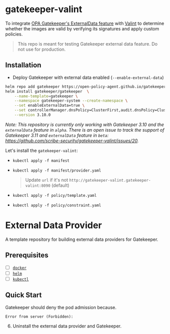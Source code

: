 # gatekeeper-valint
To integrate [OPA Gatekeeper's ExternalData feature](https://open-policy-agent.github.io/gatekeeper/website/docs/externaldata) with [Valint](https://github.com/scribe-security/valint) to determine whether the images are valid by verifying its signatures and apply custom policies.

> This repo is meant for testing Gatekeeper external data feature. Do not use for production.

## Installation

- Deploy Gatekeeper with external data enabled (`--enable-external-data`)
```sh
helm repo add gatekeeper https://open-policy-agent.github.io/gatekeeper/charts
helm install gatekeeper/gatekeeper  \
    --name-template=gatekeeper \
    --namespace gatekeeper-system --create-namespace \
    --set enableExternalData=true \
    --set controllerManager.dnsPolicy=ClusterFirst,audit.dnsPolicy=ClusterFirst \
    --version 3.10.0
```
_Note: This repository is currently only working with Gatekeeper 3.10 and the `externalData` feature in `alpha`. There is an open issue to track the support of Gatekeeper 3.11 and `externalData` feature in `beta`: https://github.com/scribe-security/gatekeeper-valint/issues/20._

Let's install the `gatekeeper-valint`:

- `kubectl apply -f manifest`

- `kubectl apply -f manifest/provider.yaml`
  > Update `url` if it's not `http://gatekeeper-valint.gatekeeper-valint:8090` (default)

- `kubectl apply -f policy/template.yaml`

- `kubectl apply -f policy/constraint.yaml`

# External Data Provider

A template repository for building external data providers for Gatekeeper.

## Prerequisites

- [ ] [`docker`](https://docs.docker.com/get-docker/)
- [ ] [`helm`](https://helm.sh/)
- [ ] [`kubectl`](https://kubernetes.io/docs/tasks/tools/#kubectl)

## Quick Start
Gatekeeper should deny the pod admission because.

```console
Error from server (Forbidden):
```

6. Uninstall the external data provider and Gatekeeper.

```bash

```
